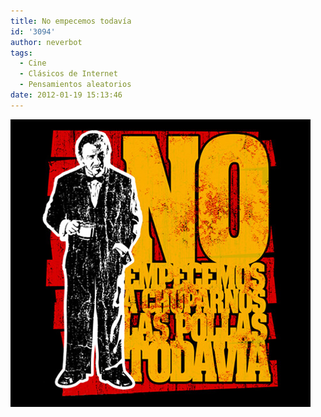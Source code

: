 ```yaml
---
title: No empecemos todavía
id: '3094'
author: neverbot
tags:
  - Cine
  - Clásicos de Internet
  - Pensamientos aleatorios
date: 2012-01-19 15:13:46
---
```


![marckio:](./no-empecemos-todavia/tumblr_l7ylwgtxel1qcu83eo1_500.jpg)